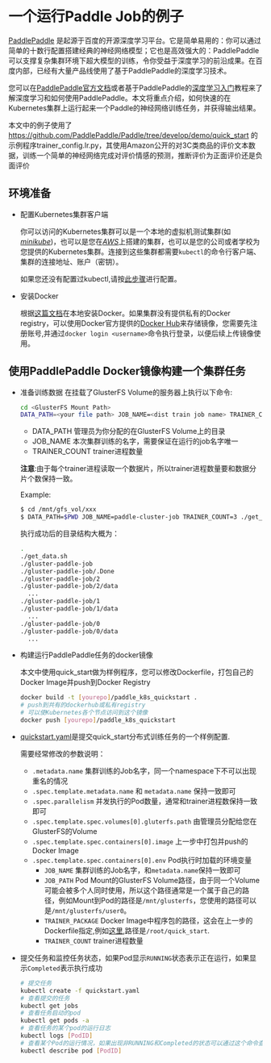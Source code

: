 # 一个运行Paddle Job的例子

[PaddlePaddle](https://github.com/PaddlePaddle/Paddle) 是起源于百度的开源深度学习平台。它是简单易用的：你可以通过简单的十数行配置搭建经典的神经网络模型；它也是高效强大的：PaddlePaddle可以支撑复杂集群环境下超大模型的训练，令你受益于深度学习的前沿成果。在百度内部，已经有大量产品线使用了基于PaddlePaddle的深度学习技术。

您可以在[PaddlePaddle官方文档](http://www.paddlepaddle.org/doc_cn/)或者基于PaddlePaddle的[深度学习入门](https://github.com/PaddlePaddle/book)教程来了解深度学习和如何使用PaddlePaddle。本文将重点介绍，如何快速的在Kubernetes集群上运行起来一个Paddle的神经网络训练任务，并获得输出结果。

本文中的例子使用了 https://github.com/PaddlePaddle/Paddle/tree/develop/demo/quick_start 的示例程序trainer_config.lr.py，其使用Amazon公开的对3C类商品的评价文本数据，训练一个简单的神经网络完成对评价情感的预测，推断评价为正面评价还是负面评价

## 环境准备

- 配置Kubernetes集群客户端

  你可以访问的Kubernetes集群可以是一个本地的虚拟机测试集群(如[*minikube*](https://kubernetes.io/docs/getting-started-guides/minikube/))，也可以是您在[*AWS*](https://kubernetes.io/docs/getting-started-guides/aws/)上搭建的集群，也可以是您的公司或者学校为您提供的Kubernetes集群。连接到这些集群都需要`kubectl`的命令行客户端、集群的连接地址、账户（密钥）。

  如果您还没有配置过kubectl,请按[此步骤](../../configure_kubectl.md)进行配置。

- 安装Docker

  根据[这篇文档](../../container/README.md)在本地安装Docker。如果集群没有提供私有的Docker registry，可以使用Docker官方提供的[Docker Hub](https://hub.docker.com)来存储镜像，您需要先注册账号,并通过`docker login <username>`命令执行登录，以便后续上传镜像使用。

## 使用PaddlePaddle Docker镜像构建一个集群任务
- 准备训练数据
  在挂载了GlusterFS Volume的服务器上执行以下命令:
  ```bash
  cd <GlusterFS Mount Path>
  DATA_PATH=<your file path> JOB_NAME=<dist train job name> TRAINER_COUNT=<trainer count> ./get_data.sh
  ```
  - DATA_PATH 管理员为你分配的在GlusterFS Volume上的目录
  - JOB_NAME 本次集群训练的名字，需要保证在运行的job名字唯一
  - TRAINER_COUNT trainer进程数量

  **注意**:由于每个trainer进程读取一个数据片，所以trainer进程数量要和数据分片个数保持一致。

  Example:
  ```bash
  $ cd /mnt/gfs_vol/xxx
  $ DATA_PATH=$PWD JOB_NAME=paddle-cluster-job TRAINER_COUNT=3 ./get_data.sh
  ```

  执行成功后的目录结构大概为：
  ```bash
  .
  ./get_data.sh
  ./gluster-paddle-job
  ./gluster-paddle-job/.Done
  ./gluster-paddle-job/2
  ./gluster-paddle-job/2/data
    ...
  ./gluster-paddle-job/1
  ./gluster-paddle-job/1/data
    ...
  ./gluster-paddle-job/0
  ./gluster-paddle-job/0/data
    ...
  ```
- 构建运行PaddlePaddle任务的docker镜像

  本文中使用quick_start做为样例程序，您可以修改Dockerfile，打包自己的Docker Image并push到Docker Registry
  ```bash
  docker build -t [yourepo]/paddle_k8s_quickstart .
  # push到共有的dockerhub或私有registry
  # 可以使Kubernetes各个节点访问到这个镜像
  docker push [yourepo]/paddle_k8s_quickstart
  ```
- [quickstart.yaml](./quickstart.yaml)是提交quick_start分布式训练任务的一个样例配置.

  需要经常修改的参数说明：
  - `.metadata.name` 集群训练的Job名字，同一个namespace下不可以出现重名的情况
  - `.spec.template.metadata.name` 和 `metadata.name` 保持一致即可
  - `.spec.parallelism` 并发执行的Pod数量，通常和trainer进程数保持一致即可
  - `.spec.template.spec.volumes[0].gluterfs.path` 由管理员分配给您在GlusterFS的Volume
  - `.spec.template.spec.containers[0].image` 上一步中打包并push的Docker Image
  - `.spec.template.spec.containers[0].env` Pod执行时加载的环境变量
    - `JOB_NAME` 集群训练的Job名字，和`metadata.name`保持一致即可
    - `JOB_PATH` Pod Mount的GlusterFS Volume路径，由于同一个Volume可能会被多个人同时使用，所以这个路径通常是一个属于自己的路径，例如Mount到Pod的路径是`/mnt/glusterfs`，您使用的路径可以是`/mnt/glusterfs/user0`。
    - `TRAINER_PACKAGE` Docker Image中程序包的路径，这会在上一步的Dockerfile指定,例如[这里](./Dockerfile#L3),路径是`/root/quick_start`.
    - `TRAINER_COUNT` trainer进程数量

- 提交任务和监控任务状态，如果Pod显示`RUNNING`状态表示正在运行，如果显示`Completed`表示执行成功

  ```bash
  # 提交任务
  kubectl create -f quickstart.yaml
  # 查看提交的任务
  kubectl get jobs
  # 查看任务启动的pod
  kubectl get pods -a
  # 查看任务的某个pod的运行日志
  kubectl logs [PodID]
  # 查看某个Pod的运行情况，如果出现非RUNNING和Completed的状态可以通过这个命令查看原因
  kubectl describe pod [PodID]
  ```
